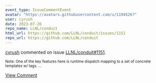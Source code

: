 ```yaml
---
event_type: IssueCommentEvent
avatar: "https://avatars.githubusercontent.com/u/1194526?"
user: cyrush
date: 2023-07-26
repo_name: LLNL/conduit
html_url: https://github.com/LLNL/conduit/issues/1151
repo_url: https://github.com/LLNL/conduit
---
```


<a href='https://github.com/cyrush' target='_blank'>cyrush</a> commented on issue <a href='https://github.com/LLNL/conduit/issues/1151' target='_blank'>LLNL/conduit#1151</a>.

<small>Note: One of the key features here is runtime dispatch mapping to a set of concrete templates w/ tags....</small>

<a href='https://github.com/LLNL/conduit/issues/1151' target='_blank'>View Comment</a>